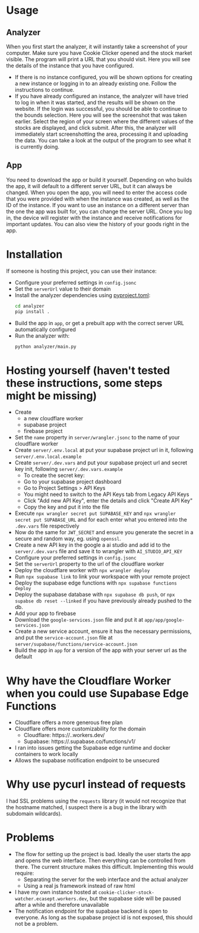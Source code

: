 # Usage

## Analyzer
When you first start the analyzer, it will instantly take a screenshot of your computer. Make sure you have Cookie Clicker opened and the stock market visible. The program will print a URL that you should visit. Here you will see the details of the instance that you have configured.
- If there is no instance configured, you will be shown options for creating a new instance or logging in to an already existing one. Follow the instructions to continue.
- If you have already configured an instance, the analyzer will have tried to log in when it was started, and the results will be shown on the website.
If the login was successful, you should be able to continue to the bounds selection. Here you will see the screenshot that was taken earlier. Select the region of your screen where the different values of the stocks are displayed, and click submit. After this, the analyzer will immediately start screenshotting the area, processing it and uploading the data. You can take a look at the output of the program to see what it is currently doing.

## App
You need to download the app or build it yourself. Depending on who builds the app, it will default to a different server URL, but it can always be changed. When you open the app, you will need to enter the access code that you were provided with when the instance was created, as well as the ID of the instance. If you want to use an instance on a different server than the one the app was built for, you can change the server URL. Once you log in, the device will register with the instance and receive notifications for important updates. You can also view the history of your goods right in the app.

# Installation

If someone is hosting this project, you can use their instance:
- Configure your preferred settings in `config.jsonc`
- Set the `serverUrl` value to their domain
- Install the analyzer dependencies using [pyproject.toml](https://peps.python.org/pep-0621/):
    ```sh
    cd analyzer
    pip install .
    ```
- Build the app in `app`, or get a prebuilt app with the correct server URL automatically configured
- Run the analyzer with:
    ```sh
    python analyzer/main.py
    ```


# Hosting yourself (haven't tested these instructions, some steps might be missing)
- Create
    - a new cloudflare worker
    - supabase project
    - firebase project
- Set the `name` property in `server/wrangler.jsonc` to the name of your cloudflare worker
- Create `server/.env.local` at put your supabase project url in it, following `server/.env.local.example`
- Create `server/.dev.vars` and put your supabase project url and secret key init, following `server/.dev.vars.example`
    - To create the secret key:
    - Go to your supabase project dashboard
    - Go to Project Settings > API Keys
    - You might need to switch to the API Keys tab from Legacy API Keys
    - Click "Add new API Key", enter the details and click "Create API Key"
    - Copy the key and put it into the file
- Execute `npx wrangler secret put SUPABASE_KEY` and `npx wrangler secret put SUPABASE_URL` and for each enter what you entered into the `.dev.vars` file respectively
- Now do the same for `JWT_SECRET` and ensure you generate the secret in a secure and random way, eg. using `openssl`.
- Create a new API key in the google a ai studio and add id to the `server/.dev.vars` file and save it to wrangler with `AI_STUDIO_API_KEY`
- Configure your preferred settings in `config.jsonc`
- Set the `serverUrl` property to the url of the cloudflare worker
- Deploy the cloudflare worker with `npx wrangler deploy`
- Run `npx supabase link` to link your workspace with your remote project
- Deploy the supabase edge functions with `npx supabase functions deploy`
- Deploy the supabase database with `npx supabase db push`, or `npx supabse db reset --linked` if you have previously already pushed to the db.
- Add your app to firebase
- Download the `google-services.json` file and put it at `app/app/google-services.json`
- Create a new service account, ensure it has the necessary permissions, and put the `service-account.json` file at `server/supabase/functions/service-account.json`
- Build the app in `app` for a version of the app with your server url as the default




# Why have the Cloudflare Worker when you could use Supabase Edge Functions
- Cloudflare offers a more generous free plan
- Cloudflare offers more customizability for the domain
    - Cloudflare: https://<custom>.<username>.workers.dev/<custom>
    - Supabase: https://<project-id>.supabase.co/functions/v1/<custom>
- I ran into issues getting the Supabase edge runtime and docker containers to work locally
- Allows the supabase notification endpoint to be unsecured

# Why use pycurl instead of requests
I had SSL problems using the `requests` library (it would not recognize that the hostname matched, I suspect there is a bug in the library with subdomain wildcards).


# Problems
- The flow for setting up the project is bad. Ideally the user starts the app and opens the web interface. Then everything can be controlled from there. The current structure makes this difficult. Implementing this would require:
    - Separating the server for the web interface and the actual analyzer
    - Using a real js framework instead of raw html
- I have my own instance hosted at `cookie-clicker-stock-watcher.ecasept.workers.dev`, but the supabase side will be paused after a while and therefore unavailable
- The notification endpoint for the supabase backend is open to everyone. As long as the supabase project id is not exposed, this should not be a problem.

